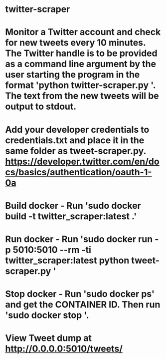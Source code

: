 # twitter-scraper

# Monitor a Twitter account and check for new tweets every 10 minutes. The Twitter handle is to be provided as a command line argument by the user starting the program in the format 'python twitter-scraper.py <handle>'. The text from the new tweets will be output to stdout.

# Add your developer credentials to credentials.txt and place it in the same folder as tweet-scraper.py. https://developer.twitter.com/en/docs/basics/authentication/oauth-1-0a

# Build docker - Run 'sudo docker build -t twitter_scraper:latest .'

# Run docker - Run 'sudo docker run -p 5010:5010 --rm -ti twitter_scraper:latest python tweet-scraper.py <handle>'

# Stop docker - Run 'sudo docker ps' and get the CONTAINER ID. Then run 'sudo docker stop <CONTAINER ID>'.

# View Tweet dump at http://0.0.0.0:5010/tweets/

